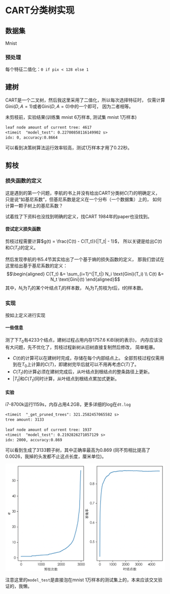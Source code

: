 # CART分类树实现

## 数据集

Mnist

### 预处理

每个特征二值化：`0 if pix < 128 else 1`

## 建树

CART是一个二叉树，然后我这里采用了二值化，所以每次选择特征时，
仅需计算$\text{Gini}(D, A=1)$或者$\text{Gini}(D, A=0)$中的一个即可，
因为二者相等。

未剪枝前，实验结果(训练集 mnist 6万样本, 测试集 mnist 1万样本)
```
leaf node amount of current tree: 4617
<timeit  "model_test": 0.22700858116149902 s>
idx: 0, accuracy:0.8664
```
可以看到决策树算法运行效率较高，测试1万样本才用了0.22秒。

## 剪枝

### 损失函数的定义

这是遇到的第一个问题，李航的书上并没有给出CART分类树$C(T)$的明确定义，
只是说“如基尼系数”，但基尼系数是定义在一个分布（一个数据集）上的，
如何计算一颗子树上的基尼系数？

试着找了下资料也没找到明确的定义，找CART 1984年的paper也没找到。

#### 尝试定义损失函数

剪枝过程需要计算$g(t) = \frac{C(t) - C(T_t)}{|T_t| - 1}$，
所以关键是给出$C(t)$和$C(T_t)$的定义。

然后发现李航的书5.4节其实给出了一个基于熵的损失函数的定义，
那我们尝试在这里给出基于基尼系数的定义：
$$\begin{aligned}
C(T_t) &= \sum_{i=1}^{|T_t|} N_i \text{Gini}(T_i) \\
C(t) &= N_t \text{Gini}(t)
\end{aligned}$$
其中，$N_i$为$T_t$的某个叶结点$T_i$的样本数，
$N_t$为$T_t$剪枝为$t$后，$t$的样本数。

### 实现

按如上定义进行实现

#### 一些信息

测了下$T_0$有4233个结点，建树过程占用内存1757.6 KiB(树的表示)，
内存应该没有大问题，先不优化了，剪枝过程新树从旧树直接复制然后修改，
简单粗暴。

- $C(t)$的计算可以在建树时完成，存储在每个内部结点上。
全部剪枝过程仅需用到在$T_0$上计算的$C(T)$，即建树完毕后就可以不用再考虑$C(T)$了。
- $C(T_t)$的计算必须在建树完成后，从叶结点到根结点的整条路径上更新。
- $|T_t|$和$C(T_t)$同时计算，从叶结点到根结点累加式更新。

#### 实验

i7-8700k运行1159s，内存占用4.2GB，更多详细的log在`dt.log`
```
<timeit  "_get_pruned_trees": 321.2582457065582 s>
tree amount: 3133

leaf node amount of current tree: 1937
<timeit  "model_test": 0.2192826271057129 s>
idx: 2000, accuracy:0.869
```

可以看到生成了3133颗子树，其中正确率最高为$0.869$
(同不剪相比提高了$0.0026$，我掉的头发都不止这点长度，厘米单位)。

![剪枝过程](dt.png)

注意这里的`model_test`是直接泡在mnist 1万样本的测试集上的，本来应该交叉验证的，我懒。
